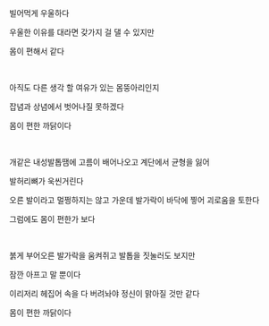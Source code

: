 빌어먹게 우울하다

우울한 이유를 대라면 갖가지 걸 댈 수 있지만

몸이 편해서 같다

<br>

아직도 다른 생각 할 여유가 있는 몸뚱아리인지

잡념과 상념에서 벗어나질 못하겠다

몸이 편한 까닭이다

<br>

개같은 내성발톱땜에 고름이 배어나오고 계단에서 균형을 잃어

발허리뼈가 욱씬거린다

오른 발이라고 멀쩡하지는 않고 가운데 발가락이 바닥에 찧어 괴로움을 토한다

그럼에도 몸이 편한가 보다

<br>

붉게 부어오른 발가락을 움켜쥐고 발톱을 짓눌러도 보지만

잠깐 아프고 말 뿐이다

이리저리 헤집어 속을 다 버려놔야 정신이 맑아질 것만 같다

몸이 편한 까닭이다

<br>

